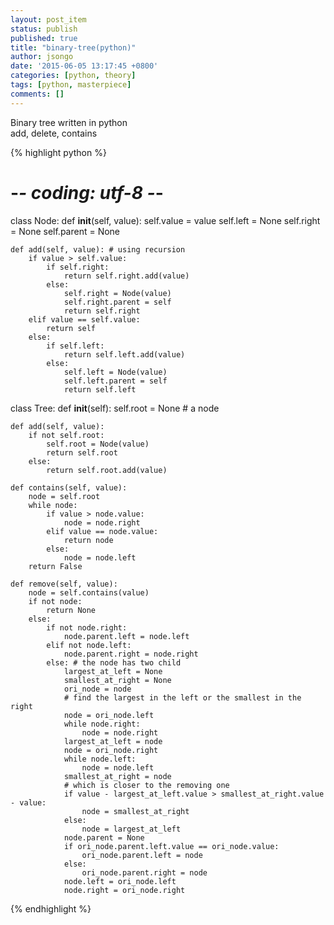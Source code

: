 ```yaml
---
layout: post_item
status: publish
published: true
title: "binary-tree(python)"
author: jsongo
date: '2015-06-05 13:17:45 +0800'
categories: [python, theory]
tags: [python, masterpiece]
comments: []
---
```

Binary tree written in python  
add, delete, contains


{% highlight python %}
# -*- coding: utf-8 -*-

class Node:
    def __init__(self, value):
        self.value = value
        self.left = None
        self.right = None
        self.parent = None

    def add(self, value): # using recursion
        if value > self.value:
            if self.right:
                return self.right.add(value)
            else:
                self.right = Node(value)
                self.right.parent = self
                return self.right
        elif value == self.value:
            return self
        else:
            if self.left:
                return self.left.add(value)
            else:
                self.left = Node(value)
                self.left.parent = self
                return self.left

class Tree:
    def __init__(self):
        self.root = None # a node

    def add(self, value):
        if not self.root:
            self.root = Node(value)
            return self.root
        else:
            return self.root.add(value)

    def contains(self, value):
        node = self.root
        while node:
            if value > node.value:
                node = node.right
            elif value == node.value:
                return node
            else:
                node = node.left
        return False

    def remove(self, value):
        node = self.contains(value)
        if not node:
            return None
        else:
            if not node.right:
                node.parent.left = node.left
            elif not node.left:
                node.parent.right = node.right
            else: # the node has two child
                largest_at_left = None
                smallest_at_right = None
                ori_node = node
                # find the largest in the left or the smallest in the right
                node = ori_node.left
                while node.right:
                    node = node.right
                largest_at_left = node
                node = ori_node.right
                while node.left:
                    node = node.left
                smallest_at_right = node
                # which is closer to the removing one
                if value - largest_at_left.value > smallest_at_right.value - value:
                    node = smallest_at_right
                else:
                    node = largest_at_left
                node.parent = None
                if ori_node.parent.left.value == ori_node.value:
                    ori_node.parent.left = node
                else:
                    ori_node.parent.right = node
                node.left = ori_node.left
                node.right = ori_node.right

{% endhighlight %}
